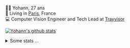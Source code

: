 <p>
  👨🏻 <bold>Yohann</bold>, 27 ans<br/>
  💼 Living in <a href="https://www.google.com/maps?q=paris">Paris</a>, France<br/>
  💻 Computer Vision Engineer and Tech Lead at <a href="https://trayvisor.com/">Trayvisor</a><br/>
</p>

<a href="https://github.com/anuraghazra/github-readme-stats"><img align="center" src="https://github-readme-stats-go94hl40s-yohann84l.vercel.app//api?username=yohann84L&show_icons=true&include_all_commits=true" alt="Yohann's github stats" /> </a>


<details>
  <summary>Some stats ...</summary><br/>
  

<!--START_SECTION:waka-->
![Code Time](http://img.shields.io/badge/Code%20Time-656%20hrs%2050%20mins-blue)

![Profile Views](http://img.shields.io/badge/Profile%20Views-0-blue)

**🐱 My GitHub Data** 

> 📦 440.6 kB Used in GitHub's Storage 
 > 
> 🏆 435 Contributions in the Year 2023
 > 
> 🚫 Not Opted to Hire
 > 
> 📜 24 Public Repositories 
 > 
> 🔑 21 Private Repositories 
 > 
**I'm an Early 🐤** 

```text
🌞 Morning                9485 commits        ████████░░░░░░░░░░░░░░░░░   31.64 % 
🌆 Daytime                16861 commits       ██████████████░░░░░░░░░░░   56.24 % 
🌃 Evening                3482 commits        ███░░░░░░░░░░░░░░░░░░░░░░   11.61 % 
🌙 Night                  154 commits         ░░░░░░░░░░░░░░░░░░░░░░░░░   00.51 % 
```
📅 **I'm Most Productive on Wednesday** 

```text
Monday                   5388 commits        ████░░░░░░░░░░░░░░░░░░░░░   17.97 % 
Tuesday                  5445 commits        █████░░░░░░░░░░░░░░░░░░░░   18.16 % 
Wednesday                6814 commits        ██████░░░░░░░░░░░░░░░░░░░   22.73 % 
Thursday                 6632 commits        ██████░░░░░░░░░░░░░░░░░░░   22.12 % 
Friday                   5326 commits        ████░░░░░░░░░░░░░░░░░░░░░   17.76 % 
Saturday                 140 commits         ░░░░░░░░░░░░░░░░░░░░░░░░░   00.47 % 
Sunday                   237 commits         ░░░░░░░░░░░░░░░░░░░░░░░░░   00.79 % 
```


📊 **This Week I Spent My Time On** 

```text
🕑︎ Time Zone: Europe/Paris

💬 Programming Languages: 
Python                   10 hrs 2 mins       █████████████░░░░░░░░░░░░   53.57 % 
JavaScript               2 hrs 42 mins       ████░░░░░░░░░░░░░░░░░░░░░   14.44 % 
Jupyter                  2 hrs 4 mins        ███░░░░░░░░░░░░░░░░░░░░░░   11.04 % 
YAML                     1 hr 19 mins        ██░░░░░░░░░░░░░░░░░░░░░░░   07.10 % 
Text                     59 mins             █░░░░░░░░░░░░░░░░░░░░░░░░   05.31 % 

🔥 Editors: 
PyCharm                  14 hrs 26 mins      ███████████████████░░░░░░   76.97 % 
WebStorm                 2 hrs 44 mins       ████░░░░░░░░░░░░░░░░░░░░░   14.58 % 
VS Code                  1 hr 35 mins        ██░░░░░░░░░░░░░░░░░░░░░░░   08.44 % 

💻 Operating System: 
Mac                      18 hrs 45 mins      █████████████████████████   100.00 % 
```

**I Mostly Code in Python** 

```text
Python                   20 repos            ████████████░░░░░░░░░░░░░   50.00 % 
Jupyter Notebook         4 repos             ██░░░░░░░░░░░░░░░░░░░░░░░   10.00 % 
HTML                     2 repos             █░░░░░░░░░░░░░░░░░░░░░░░░   05.00 % 
JavaScript               2 repos             █░░░░░░░░░░░░░░░░░░░░░░░░   05.00 % 
Shell                    1 repo              █░░░░░░░░░░░░░░░░░░░░░░░░   02.50 % 
```




 Last Updated on 09/07/2023 02:08:09 UTC
<!--END_SECTION:waka-->
